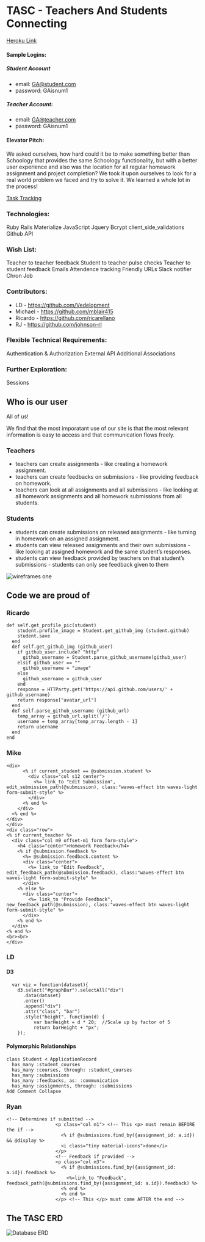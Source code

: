 
# TASC - Teachers And Students Connecting
[Heroku Link](https://floating-lowlands-88571.herokuapp.com/)

#### Sample Logins:

##### Student Account
- email: GA@student.com
- password: GAisnum1

##### Teacher Account:
- email: GA@teacher.com
- password: GAisnum1

#### Elevator Pitch:
We asked ourselves, how hard could it be to make something better than Schoology that provides the same Schoology functionality, but with a better user experience and also was the location for all regular homework assignment and project completion?  We took it upon ourselves to look for a real world problem we faced and try to solve it.  We learned a whole lot in the process!

[Task Tracking](https://github.com/Vedelopment/learning-hub/projects/1)

### Technologies:
Ruby
Rails
Materialize
JavaScript
Jquery
Bcrypt
client_side_validations
Github API

### Wish List:
Teacher to teacher feedback
Student to teacher pulse checks
Teacher to student feedback
Emails
Attendence tracking
Friendly URLs
Slack notifier
Chron Job

### Contributors:
* LD - https://github.com/Vedelopment
* Michael - https://github.com/mblair415
* Ricardo - https://github.com/ricarellano
* RJ - https://github.com/johnson-rl

### Flexible Technical Requirements:
Authentication & Authorization
External API
Additional Associations

### Further Exploration:
Sessions

## Who is our user

All of us!  

We find that the most imporatant use of our site is that the most relevant information is easy to access and that communication flows freely.

### Teachers

* teachers can create assignments - like creating a homework assignment.
* teachers can create feedbacks on submissions - like providing feedback on homework.
* teachers can look at all assignments and all submissions - like looking at all homework assignments and all homework submissions from all students. 

### Students

* students can create submissions on released assignments - like turning in homework on an assigned assignment.
* students can view released assignments and their own submissions - like looking at assigned homework and the same student’s responses.
* students can view feedback provided by teachers on that student’s submissions - students can only see feedback given to them

![wireframes one](https://i.imgur.com/gqRqpas.jpg)

## Code we are proud of

### Ricardo
```
def self.get_profile_pic(student)
    student.profile_image = Student.get_github_img (student.github)
    student.save
  end
  def self.get_github_img (github_user)
    if github_user.include? "http"
      github_username = Student.parse_github_username(github_user)
    elsif github_user == ""
      github_username = "image"
    else
      github_username = github_user
    end
    response = HTTParty.get('https://api.github.com/users/' + github_username)
    return response["avatar_url"]
  end
  def self.parse_github_username (github_url)
    temp_array = github_url.split('/')
    username = temp_array[temp_array.length - 1]
    return username
  end
end
```
### Mike
```
<div>
      <% if current_student == @submission.student %>
        <div class="col s12 center">
          <%= link_to "Edit Submission", edit_submission_path(@submission), class:"waves-effect btn waves-light form-submit-style" %>
        </div>
      <% end %>
    </div>
  <% end %>
</div>
</div>
<div class="row">
<% if current_teacher %>
  <div class="col m9 offset-m1 form form-style">
    <h4 class="center">Homework Feedback</h4>
    <% if @submission.feedback %>
      <%= @submission.feedback.content %>
      <div class="center">
        <%= link_to "Edit Feedback", edit_feedback_path(@submission.feedback), class:"waves-effect btn waves-light form-submit-style" %>
      </div>
    <% else %>
      <div class="center">
        <%= link_to "Provide Feedback", new_feedback_path(@submission), class:"waves-effect btn waves-light form-submit-style" %>
      </div>
    <% end %>
  </div>
<% end %>
<br><br>
</div>
```
### LD

#### D3

```
  var viz = function(dataset){
    d3.select("#graphBar").selectAll("div")
      .data(dataset)
      .enter()
      .append("div")
      .attr("class", "bar")
      .style("height", function(d) {
          var barHeight = d * 20;  //Scale up by factor of 5
          return barHeight + "px";
    });
```
#### Polymorphic Relationships
```
class Student < ApplicationRecord
  has_many :student_courses
  has_many :courses, through: :student_courses
  has_many :submissions
  has_many :feedbacks, as: :communication
  has_many :assignments, through: :submissions
Add Comment Collapse
```

### Ryan
```
<!-- Determines if submitted -->
                  <p class="col m1"> <!-- This <p> must remain BEFORE the if -->
                    <% if @submissions.find_by({assignment_id: a.id}) && @display %>
                    <i class="tiny material-icons">done</i>
                  </p>
                  <!-- Feedback if provided -->
                  <p class="col m3">
                    <% if @submissions.find_by({assignment_id: a.id}).feedback %>
                      <%=link_to "Feedback", feedback_path(@submissions.find_by({assignment_id: a.id}).feedback) %>
                    <% end %>
                    <% end %>
                  </p> <!-- This </p> must come AFTER the end -->
```

## The TASC ERD


![Database ERD](https://i.imgur.com/MW9gotA.png)
